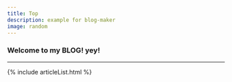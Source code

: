 ```yaml
---
title: Top
description: example for blog-maker
image: random
---
```


### Welcome to my BLOG! yey!

---

{% include articleList.html %}

